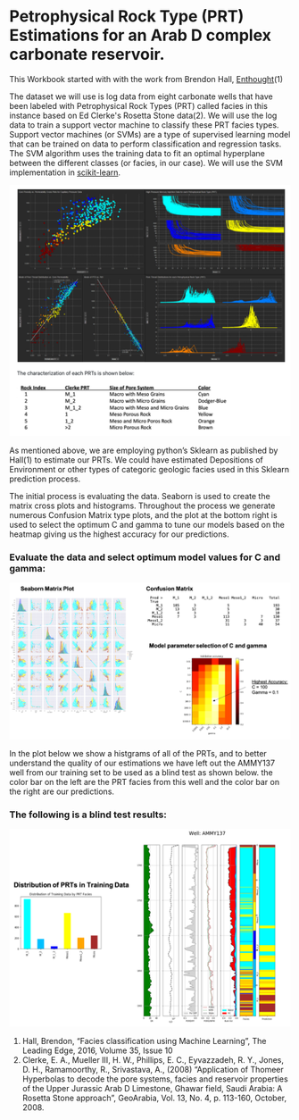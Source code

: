 # Petrophysical Rock Type (PRT) Estimations for an Arab D complex carbonate reservoir.

This Workbook started with with the work from Brendon Hall, [Enthought](https://www.enthought.com/)(1)

The dataset we will use is log data from eight carbonate wells that have been labeled with Petrophysical Rock Types (PRT) called facies in this instance based on Ed Clerke's Rosetta Stone data(2).  We will use the log data to train a support vector machine to classify these PRT facies types.  Support vector machines (or SVMs) are a type of supervised learning model that can be trained on data to perform classification and regression tasks.  The SVM algorithm uses the training data to fit an optimal hyperplane between the different classes (or facies, in our case).  We will use the SVM implementation in [scikit-learn](http://scikit-learn.org/stable/modules/svm.html).

![Notebook_Image](prt.png)

As mentioned above, we are employing python’s Sklearn as published by Hall(1) to estimate our PRTs. We could have estimated Depositions of Environment or other types of categoric geologic facies used in this Sklearn prediction process.

The initial process is evaluating the data. Seaborn is used to create the matrix cross plots and histograms. Throughout the process we generate numerous Confusion Matrix type plots, and the plot at the bottom right is used to select the optimum C and gamma to tune our models based on the heatmap giving us the highest accuracy for our predictions. 

### Evaluate the data and select optimum model values for C and gamma:

![Notebook_Image](evaluate.png)

In the plot below we show a histgrams of all of the PRTs, and to better understand the quality of our estimations we have left out the AMMY137 well from our training set to be used as a blind test as shown below. the color bar on the left are the PRT facies from this well and the color bar on the right are our predictions.

### The following is a blind test results:
 
![Notebook_Image](blindtest.png)


1.	Hall, Brendon, “Facies classification using Machine Learning”, The Leading Edge, 2016, Volume 35, Issue 10
2.	Clerke, E. A., Mueller III, H. W., Phillips, E. C., Eyvazzadeh, R. Y., Jones, D. H., Ramamoorthy, R., Srivastava, A., (2008) “Application of Thomeer Hyperbolas to decode the pore systems, facies and reservoir properties of the Upper Jurassic Arab D Limestone, Ghawar field, Saudi Arabia: A Rosetta Stone approach”, GeoArabia, Vol. 13, No. 4, p. 113-160, October, 2008. 
